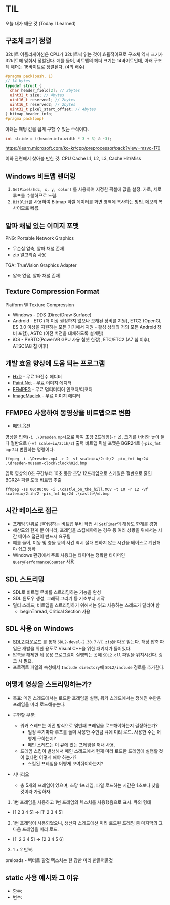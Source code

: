# TIL
오늘 내가 배운 것 (Today I Learned)

## 구조체 크기 정렬
32비트 어플리케이션은 CPU가 32비트씩 읽는 것이 효율적이므로 구조체 역시 크기가 32비트에 맞춰서 정렬된다. 
예를 들어, 비트맵의 헤더 크기는 14바이트인데, 아래 구조체 헤더는 16바이트로 정렬된다. (4의 배수) 

```C++
#pragma pack(push, 1)
// 14 bytes
typedef struct {
  char header_field[2]; // 2bytes
  uint32_t size; // 4bytes
  uint16_t reserved1; // 2bytes
  uint16_t reserved2; // 2bytes
  uint32_t pixel_start_offset; // 4bytes
} bitmap_header_info;
#pragma pack(pop)
```

아래는 패딩 값을 쉽게 구할 수 있는 수식이다. 
```C++
int stride = ((headerinfo.width * 3 + 3) & ~3);
```
https://learn.microsoft.com/ko-kr/cpp/preprocessor/pack?view=msvc-170 

이와 관련해서 찾아볼 만한 것: CPU Cache L1, L2, L3, Cache Hit/Miss

## Windows 비트맵 렌더링
1. `SetPixel(hdc, x, y, color)` 를 사용하여 지정한 픽셀에 값을 설정. 가로, 세로 루프를 수행하므로 느림.
2. `BitBlit`를 사용하여 Bitmap 픽셀 데이터를 화면 영역에 복사하는 방법. 메모리 복사이므로 빠름. 

## 알파 채널 있는 이미지 포맷
PNG: Portable Network Graphics 

- 무손실 압축, 알파 채널 존재
- zip 알고리즘 사용

TGA: TrueVision Graphics Adapter
- 압축 없음, 알파 채널 존재

## Texture Compression Format
Platform 별 Texture Compression
- Windows - DDS (DirectDraw Surface)
- Android - ETC (더 이상 권장하지 않으나 오래된 장비를 지원), ETC2 (OpenGL ES 3.0 이상을 지원하는 모든 기기에서 지원 - 활성 상태의 거의 모든 Android 장비 포함), ASTC (이전 버전을 대체하도록 설계됨)
- iOS - PVRTC(PowerVR GPU 사용 칩셋 한정), ETC/ETC2 (A7 칩 이후), ATSC(A8 칩 이후)

## 개발 효율 향상에 도움 되는 프로그램
- [HxD](https://mh-nexus.de/en/hxd/) - 무료 16진수 에디터
- [Paint.Net](https://www.getpaint.net/doc/latest/index.html) - 무료 이미지 에디터
- [FFMPEG](https://www.ffmpeg.org/) - 무료 멀티미디어 인코더/디코더
- [ImageMacick](https://imagemagick.org/index.php) - 무료 이미지 에디터

## FFMPEG 사용하여 동영상을 비트맵으로 변환
- [메인 옵션](https://ffmpeg.org/ffmpeg.html#Main-options)

영상을 입력(`-i .\Dresden.mp4`)으로 하여 초당 2프레임(`-r 2`), 크기를 너비와 높이 둘다 절반으로 (`-vf scale=iw/2:ih/2`) 출력 비트맵 픽셀 포맷은 BGR24로 (`-pix_fmt bgr24`) 변환하는 명령어다. 
```shell
ffmpeg -i .\Dresden.mp4 -r 2 -vf scale=iw/2:ih/2 -pix_fmt bgr24 .\dresden-museum-clock\clock%02d.bmp
```

입력 영상의 0초 구간부터 10초 동안 초당 12프레임으로 스케일은 절반으로 줄인 BGR24 픽셀 포맷 비트맵 추출
```shell
ffmpeg -ss 00:00:00 -i .\castle_on_the_hill.MOV -t 10 -r 12 -vf scale=iw/2:ih/2 -pix_fmt bgr24 .\castle\%d.bmp
```

## 시간 베이스로 접근
- 프레임 단위로 렌더링하는 비트맵 무비 작업 시 `SetTimer`의 해상도 한계를 경험
- 해상도의 한계 뿐 아니라, 프레임을 스킵해야하는 경우 등 여러 상황을 위해서는 시간 베이스 접근이 반드시 요구됨
- 예를 들어, 이동 및 충돌 등의 사건 역시 절대 변하지 않는 시간을 베이스로 계산해야 쉽고 정확
- Windows 환경에서 주로 사용되는 타이머는 정확한 타이머인 `QueryPerformanceCounter` 사용

## SDL 스트리밍
- SDL로 비트맵 무비를 스트리밍하는 기능을 완성
- SDL 윈도우 생성, 그래픽 그리기 등 기초부터 시작
- 멀티 스레드; 비트맵을 스트리밍하기 위해서는 읽고 사용하는 스레드가 달라야 함
  - beginThread, Critical Section 사용

## SDL 사용 on Windows
- [SDL2 다운로드](https://github.com/libsdl-org/SDL/releases/tag/release-2.30.7) 를 통해 `SDL2-devel-2.30.7-VC.zip`을 다운 받는다. 해당 압축 파일은 개발을 위한 용도로 Visual C++을 위한 패키지가 들어있다. 
- 압축을 해제한 뒤 응용 프로그램이 실행되는 곳에 `SDL2.dll` 파일을 위치시킨다. 링크 시 필요. 
- 프로젝트 파일의 속성에서 `Include directory`에 `SDL2/include` 경로를 추가한다. 

## 어떻게 영상을 스트리밍하는가?
- 목표: 메인 스레드에서는 로드한 프레임을 실행, 워커 스레드에서는 정해진 수만큼 프레임을 미리 로드해놓는다. 
- 구현할 부분:
  - 워커 스레드는 어떤 방식으로 몇번째 프레임을 로드해야하는지 결정하는가?
    - 일정 주기마다 루프를 돌며 사용한 수만큼 큐에 미리 로드. 사용한 수는 어떻게 구하는지?
    - 메인 스레드는 이 큐에 있는 프레임을 꺼내 사용. 
  - 프레임 스킵이 발생해서 메인 스레드에서 현재 미리 로드한 프레임에 실행할 것이 없다면 어떻게 해야 하는가?
    - 스킵된 프레임을 어떻게 보여줘야하는지?

- 시나리오
  - 총 5개의 프레임이 있으며, 초당 1프레임, 파일 로드하는 시간은 1초보다 낮을 것이라 가정하자.
1) 1번 프레임을 사용하고 1번 프레임의 텍스처를 사용했음으로 표시. 큐의 형태 
  - [1 2 3 4 5] -> [1' 2 3 4 5]
2) 1번 프레임이 사용되었으니, 생산자 스레드에선 미리 로드된 프레임 중 마지막의 그 다음 프레임을 미리 로드. 
  - [1' 2 3 4 5] -> [2 3 4 5 6]
3) 1 + 2 반복. 

preloads - 벡터로 할것
텍스처는 한 장만 미리 만들어둘것 

## static 사용 예시와 그 이유
- 함수: 
- 변수: 

